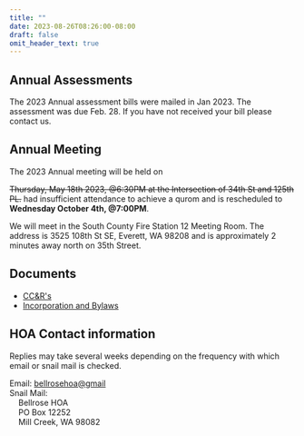 ```yaml
---
title: ""
date: 2023-08-26T08:26:00-08:00
draft: false
omit_header_text: true
---
```

## Annual Assessments
The 2023 Annual assessment bills were mailed in Jan 2023.  The assessment was due Feb. 28. If you have not received your bill please contact us.

## Annual Meeting
The 2023 Annual meeting will be held on 

~~Thursday, May 18th 2023, @6:30PM at the Intersection of 34th St and 125th PL.~~ had insufficient attendance to achieve a qurom and is rescheduled to **Wednesday October 4th, @7:00PM**.

We will meet in the South County Fire Station 12 Meeting Room. The address is 3525 108th St SE, Everett, WA 98208 and is approximately 2 minutes away north on 35th Street.


## Documents

+ [CC&R's](/files/CCNRs.pdf)
+ [Incorporation and Bylaws](/files/Incorporation_and_Bylaws.pdf)

## HOA Contact information
Replies may take several weeks depending on the frequency with which email or snail mail is checked.

Email: [bellrosehoa@gmail](mailto:bellrosehoa@gmail.com)\
Snail Mail:\
&nbsp;&nbsp;&nbsp;&nbsp;Bellrose HOA\
&nbsp;&nbsp;&nbsp;&nbsp;PO Box 12252\
&nbsp;&nbsp;&nbsp;&nbsp;Mill Creek, WA 98082